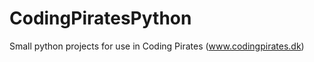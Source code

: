 CodingPiratesPython
===================

Small python projects for use in Coding Pirates (www.codingpirates.dk)
